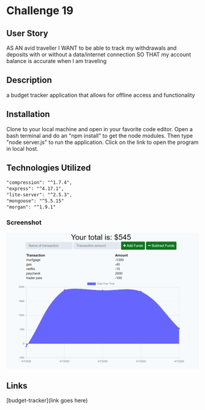 # Challenge 19

## User Story

AS AN avid traveller
I WANT to be able to track my withdrawals and deposits with or without a data/internet connection
SO THAT my account balance is accurate when I am traveling

## Description

a budget tracker application that allows for offline access and functionality

## Installation

Clone to your local machine and open in your favorite code editor. Open a bash terminal and do an "npm install" to get the node modules. Then type "node server.js" to run the application. Click on the link to open the program in local host.

## Technologies Utilized

    "compression": "^1.7.4",
    "express": "^4.17.1",
    "lite-server": "^2.5.3",
    "mongoose": "^5.5.15"
    "morgan": "^1.9.1"

### Screenshot

![image](./public/img/Capture.PNG)

## Links

[budget-tracker](link goes here)
